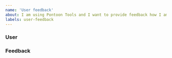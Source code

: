```yaml
---
name: 'User feedback'
about: I am using Pontoon Tools and I want to provide feedback how I am satisfied with the existing functionality.
labels: user-feedback
---
```

### User

<!--
What kind of user you are? Are you a Pontoon user (translator, team manager), developer, or someone else?
-->

### Feedback
